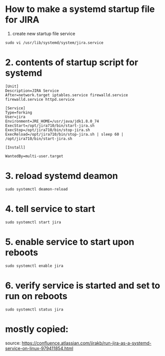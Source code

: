 # How to make a systemd startup file for JIRA

1. create new startup file service 

```
sudo vi /usr/lib/systemd/system/jira.service
```

# 2. contents of startup script for systemd
``` 
[Unit]
Description=JIRA Service
After=network.target iptables.service firewalld.service firewalld.service httpd.service

[Service]
Type=forking
User=jira
Environment=JRE_HOME=/usr/java/jdk1.8.0_74
ExecStart=/opt/jira710/bin/start-jira.sh
ExecStop=/opt/jira710/bin/stop-jira.sh
ExecReload=/opt/jira710/bin/stop-jira.sh | sleep 60 | /opt/jira710/bin/start-jira.sh

[Install]

WantedBy=multi-user.target
```

# 3. reload systemd deamon
```
sudo systemctl deamon-reload
```

# 4. tell service to start 
 ```
 sudo systemctl start jira
 ```
 
# 5. enable service to start upon reboots
```
sudo systemctl enable jira
```

# 6. verify service is started and set to run on reboots
```
sudo systemctl status jira
```
# mostly copied: 
source: https://confluence.atlassian.com/jirakb/run-jira-as-a-systemd-service-on-linux-979411854.html
